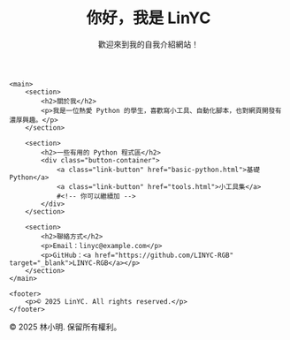 <!DOCTYPE html>
<html lang="zh-TW">
<head>
    <meta charset="UTF-8">
    <title>我的自我介紹網站</title>
    <link rel="stylesheet" href="style.css">
</head>
<body>
    <header>
        <h1>你好，我是 LinYC</h1>
        <p>歡迎來到我的自我介紹網站！</p>
    </header>

    <main>
        <section>
            <h2>關於我</h2>
            <p>我是一位熱愛 Python 的學生，喜歡寫小工具、自動化腳本，也對網頁開發有濃厚興趣。</p>
        </section>

        <section>
            <h2>一些有用的 Python 程式區</h2>
            <div class="button-container">
                <a class="link-button" href="basic-python.html">基礎 Python</a>
                <a class="link-button" href="tools.html">小工具集</a>
                #<!-- 你可以繼續加 -->
            </div>
        </section>

        <section>
            <h2>聯絡方式</h2>
            <p>Email：linyc@example.com</p>
            <p>GitHub：<a href="https://github.com/LINYC-RGB" target="_blank">LINYC-RGB</a></p>
        </section>
    </main>

    <footer>
        <p>© 2025 LinYC. All rights reserved.</p>
    </footer>
</body>
</html>


<footer>
    <p>© 2025 林小明. 保留所有權利。</p>
</footer>

</body>
</html>
